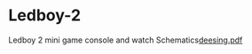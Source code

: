 # Ledboy-2
Ledboy 2 mini game console and watch
Schematics[deesing.pdf](https://github.com/user-attachments/files/16646702/deesing.pdf)
